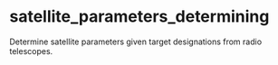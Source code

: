 # satellite_parameters_determining
Determine satellite parameters given target designations from radio telescopes.
